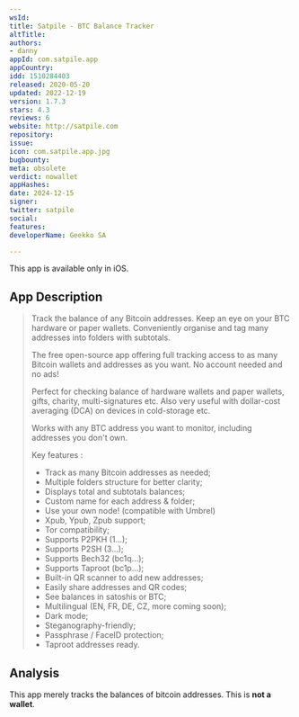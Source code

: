 ```yaml
---
wsId: 
title: Satpile - BTC Balance Tracker
altTitle: 
authors:
- danny
appId: com.satpile.app
appCountry: 
idd: 1510284403
released: 2020-05-20
updated: 2022-12-19
version: 1.7.3
stars: 4.3
reviews: 6
website: http://satpile.com
repository: 
issue: 
icon: com.satpile.app.jpg
bugbounty: 
meta: obsolete
verdict: nowallet
appHashes: 
date: 2024-12-15
signer: 
twitter: satpile
social: 
features: 
developerName: Geekko SA

---
```


This app is available only in iOS.

## App Description

> Track the balance of any Bitcoin addresses. Keep an eye on your BTC hardware or paper wallets. Conveniently organise and tag many addresses into folders with subtotals.
>
> The free open-source app offering full tracking access to as many Bitcoin wallets and addresses as you want. No account needed and no ads!
>
> Perfect for checking balance of hardware wallets and paper wallets, gifts, charity, multi-signatures etc. Also very useful with dollar-cost averaging (DCA) on devices in cold-storage etc.
>
> Works with any BTC address you want to monitor, including addresses you don't own.
>
> Key features :
> - Track as many Bitcoin addresses as needed;
> - Multiple folders structure for better clarity;
> - Displays total and subtotals balances;
> - Custom name for each address & folder;
> - Use your own node! (compatible with Umbrel)
> - Xpub, Ypub, Zpub support;
> - Tor compatibility;
> - Supports P2PKH (1...);
> - Supports P2SH (3...);
> - Supports Bech32 (bc1q...);
> - Supports Taproot (bc1p...);
> - Built-in QR scanner to add new addresses;
> - Easily share addresses and QR codes;
> - See balances in satoshis or BTC;
> - Multilingual (EN, FR, DE, CZ, more coming soon);
> - Dark mode;
> - Steganography-friendly;
> - Passphrase / FaceID protection;
> - Taproot addresses ready.

## Analysis 

This app merely tracks the balances of bitcoin addresses. This is **not a wallet**.
